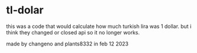 # tl-dolar 
this was a code that would calculate how much turkish lira was 1 dollar. but i think they changed or closed api so it no longer works.

made by changeno and plants8332 in feb 12 2023
